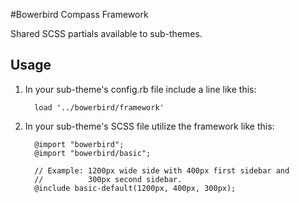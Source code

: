 #Bowerbird Compass Framework

Shared SCSS partials available to sub-themes.


## Usage

1. In your sub-theme's config.rb file include a line like this:

         load '../bowerbird/framework'

2. In your sub-theme's SCSS file utilize the framework like this:

         @import "bowerbird";
         @import "bowerbird/basic";

         // Example: 1200px wide side with 400px first sidebar and
         //          300px second sidebar.
         @include basic-default(1200px, 400px, 300px);
